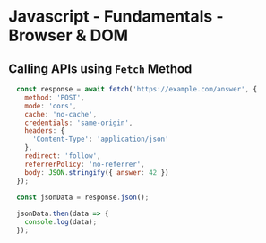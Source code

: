 # Javascript - Fundamentals - Browser & DOM

## Calling APIs using `Fetch` Method

```javascript
  const response = await fetch('https://example.com/answer', {
    method: 'POST',
    mode: 'cors',
    cache: 'no-cache',
    credentials: 'same-origin',
    headers: {
      'Content-Type': 'application/json'
    },
    redirect: 'follow',
    referrerPolicy: 'no-referrer',
    body: JSON.stringify({ answer: 42 }) 
  });

  const jsonData = response.json(); 
  
  jsonData.then(data => {
    console.log(data);
  });
```